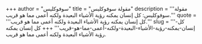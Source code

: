 +++
author = "سوفوكليس"
title = "مقولة سوفوكليس"
description = '''مقولة سوفوكليس: كل إنسان يمكنه رؤية الأشياء البعيدة ولكنه أعمى مما هو قريب.'''
quote = '''كل إنسان يمكنه رؤية الأشياء البعيدة ولكنه أعمى مما هو قريب.'''
slug = '''كل-إنسان-يمكنه-رؤية-الأشياء-البعيدة-ولكنه-أعمى-مما-هو-قريب'''
+++
كل إنسان يمكنه رؤية الأشياء البعيدة ولكنه أعمى مما هو قريب.
